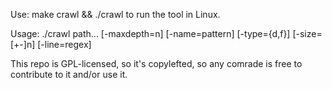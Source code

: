Use: make crawl && ./crawl to run the tool in Linux.

Usage: ./crawl path... [-maxdepth=n] [-name=pattern] [-type={d,f}] [-size=[+-]n] [-line=regex]

This repo is GPL-licensed, so it's copylefted, so any comrade is free to contribute to it and/or use it. 
